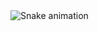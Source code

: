 

<img src="https://raw.githubusercontent.com/maurodesouza/maurodesouza/output/snake.svg" alt="Snake animation" />


